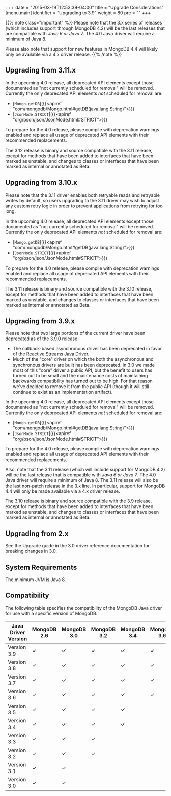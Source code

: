 +++
date = "2015-03-19T12:53:39-04:00"
title = "Upgrade Considerations"
[menu.main]
  identifier = "Upgrading to 3.9"
  weight = 80
  pre = "<i class='fa fa-level-up'></i>"
+++

{{% note class="important" %}}
Please note that the 3.x series of releases (which includes support through MongoDB 4.2) will be the last releases that are compatible
with *Java 6 or Java 7*.  The 4.0 Java driver will require a minimum of Java 8. 

Please also note that support for new features in MongoDB 4.4 will likely only be available via a 4.x driver release.
{{% /note %}}

## Upgrading from 3.11.x

In the upcoming 4.0 release, all deprecated API elements except those documented as "not currently scheduled for removal" will be removed.
Currently the only deprecated API elements _not_ scheduled for removal are:

* [`Mongo.getDB`]({{<apiref "com/mongodb/Mongo.html#getDB(java.lang.String)">}})
* [`JsonMode.STRICT`]({{<apiref "org/bson/json/JsonMode.html#STRICT">}})

To prepare for the 4.0 release, please compile with deprecation warnings enabled and replace all usage of deprecated API elements with their
recommended replacements.

The 3.12 release is binary and source compatible with the 3.11 release, except for methods that have been added to interfaces that
have been marked as unstable, and changes to classes or interfaces that have been marked as internal or annotated as Beta.

## Upgrading from 3.10.x

Please note that the 3.11 driver enables both retryable reads and retryable writes by default, so users upgrading to the 3.11 driver may
wish to adjust any custom retry logic in order to prevent applications from retrying for too long.

In the upcoming 4.0 release, all deprecated API elements except those documented as "not currently scheduled for removal" will be removed.
Currently the only deprecated API elements _not_ scheduled for removal are:

* [`Mongo.getDB`]({{<apiref "com/mongodb/Mongo.html#getDB(java.lang.String)">}})
* [`JsonMode.STRICT`]({{<apiref "org/bson/json/JsonMode.html#STRICT">}})

To prepare for the 4.0 release, please compile with deprecation warnings enabled and replace all usage of deprecated API elements with their
recommended replacements.

The 3.11 release is binary and source compatible with the 3.10 release, except for methods that have been added to interfaces that
have been marked as unstable, and changes to classes or interfaces that have been marked as internal or annotated as Beta.

## Upgrading from 3.9.x

Please note that two large portions of the current driver have been deprecated as of the 3.9.0 release:

* The callback-based asynchronous driver has been deprecated in favor of the 
[Reactive Streams Java Driver](http://mongodb.github.io/mongo-java-driver-reactivestreams/).
* Much of the "core" driver on which the both the asynchronous and synchronous drivers are built has been deprecated.  In 3.0 we made most
of this "core" driver a public API, but the benefit to users has turned out to be small and the maintenance costs of maintaining backwards 
compatibility has turned out to be high.  For that reason we've decided to remove it from the public API (though it will still continue 
to exist as an implementation artifact).

In the upcoming 4.0 release, all deprecated API elements except those documented as "not currently scheduled for removal" will be removed. 
Currently the only deprecated API elements _not_ scheduled for removal are:

* [`Mongo.getDB`]({{<apiref "com/mongodb/Mongo.html#getDB(java.lang.String)">}})
* [`JsonMode.STRICT`]({{<apiref "org/bson/json/JsonMode.html#STRICT">}}) 

To prepare for the 4.0 release, please compile with deprecation warnings enabled and replace all usage of deprecated API elements with their
recommended replacements.

Also, note that the 3.11 release (which will include support for MongoDB 4.2) will be the last release that is compatible with *Java 6
or Java 7*.  The 4.0 Java driver will require a minimum of Java 8. The 3.11 release will also be the last non-patch release in the 3.x 
line. In particular, support for MongoDB 4.4 will only be made available via a 4.x driver release.

The 3.10 release is binary and source compatible with the 3.9 release, except for methods that have been added to interfaces that
have been marked as unstable, and changes to classes or interfaces that have been marked as internal or annotated as Beta.

## Upgrading from 2.x

See the Upgrade guide in the 3.0 driver reference documentation for breaking changes in 3.0.

## System Requirements

The minimum JVM is Java 8.

## Compatibility

The following table specifies the compatibility of the MongoDB Java driver for use with a specific version of MongoDB.

|Java Driver Version|MongoDB 2.6|MongoDB 3.0 |MongoDB 3.2|MongoDB 3.4|MongoDB 3.6|MongoDB 4.0|
|-------------------|-----------|------------|-----------|-----------|-----------|-----------|
|Version 3.9        |  ✓  |  ✓  |  ✓  |  ✓  |  ✓  |  ✓  |
|Version 3.8        |  ✓  |  ✓  |  ✓  |  ✓  |  ✓  |  ✓  |
|Version 3.7        |  ✓  |  ✓  |  ✓  |  ✓  |  ✓  |     |
|Version 3.6        |  ✓  |  ✓  |  ✓  |  ✓  |  ✓  |     |
|Version 3.5        |  ✓  |  ✓  |  ✓  |  ✓  |     |     |
|Version 3.4        |  ✓  |  ✓  |  ✓  |  ✓  |     |     |
|Version 3.3        |  ✓  |  ✓  |  ✓  |     |     |     |
|Version 3.2        |  ✓  |  ✓  |  ✓  |     |     |     |
|Version 3.1        |  ✓  |  ✓  |     |     |     |     |
|Version 3.0        |  ✓  |  ✓  |     |     |     |     |
